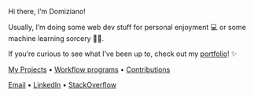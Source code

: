 Hi there, I’m Domiziano!

Usually, I’m doing some web dev stuff for personal enjoyment 💻 or some machine learning sorcery 🧙‍♂️.

If you’re curious to see what I’ve been up to, check out my [portfolio](https://domiziano.netlify.app)! ✨

[My Projects](https://github.com/stars/DomizianoScarcelli/lists/my-projects) • [Workflow programs](https://github.com/stars/DomizianoScarcelli/lists/workflow) • [Contributions](https://github.com/stars/DomizianoScarcelli/lists/contributed-to)

[Email](mailto:scarcelli.domiziano@gmail.com) • [LinkedIn](https://www.linkedin.com/in/domiziano-scarcelli/) • [StackOverflow](https://stackoverflow.com/users/10421242/domiziano-scarcelli)
